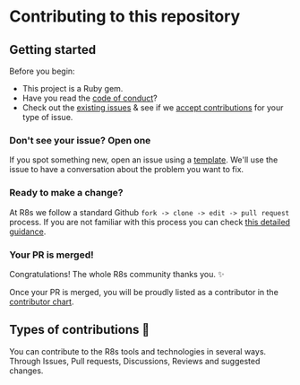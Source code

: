 # Contributing to this repository <!-- omit in toc -->

## Getting started <!-- omit in toc -->

Before you begin:
- This project is a Ruby gem.
- Have you read the [code of conduct](CODE_OF_CONDUCT.md)?
- Check out the [existing issues](https://github.com/rubernetes/gem/issues) & see if we [accept contributions](#types-of-contributions-memo) for your type of issue.

### Don't see your issue? Open one

If you spot something new, open an issue using a [template](https://github.com/rubernetes/gem/issues/new/choose). We'll use the issue to have a conversation about the problem you want to fix.

### Ready to make a change?

At R8s we follow a standard Github `fork -> clone -> edit -> pull request` process. If you are not familiar with this process you can check [this detailed guidance](https://github.com/firstcontributions/first-contributions).

### Your PR is merged!
Congratulations! The whole R8s community thanks you. :sparkles:

Once your PR is merged, you will be proudly listed as a contributor in the [contributor chart](https://github.com/rubernetes/gem/graphs/contributors).

## Types of contributions :memo:
You can contribute to the R8s tools and technologies in several ways. Through Issues, Pull requests, Discussions, Reviews and suggested changes.

